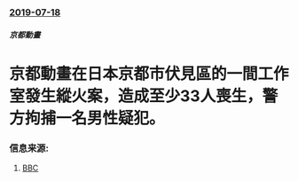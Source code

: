 ### [2019-07-18](/news/2019/07/18/index.md)

##### 京都動畫
# 京都動畫在日本京都市伏見區的一間工作室發生縱火案，造成至少33人喪生，警方拘捕一名男性疑犯。 




### 信息来源:

1. [BBC](https://www.bbc.com/zhongwen/simp/world-49030015)
